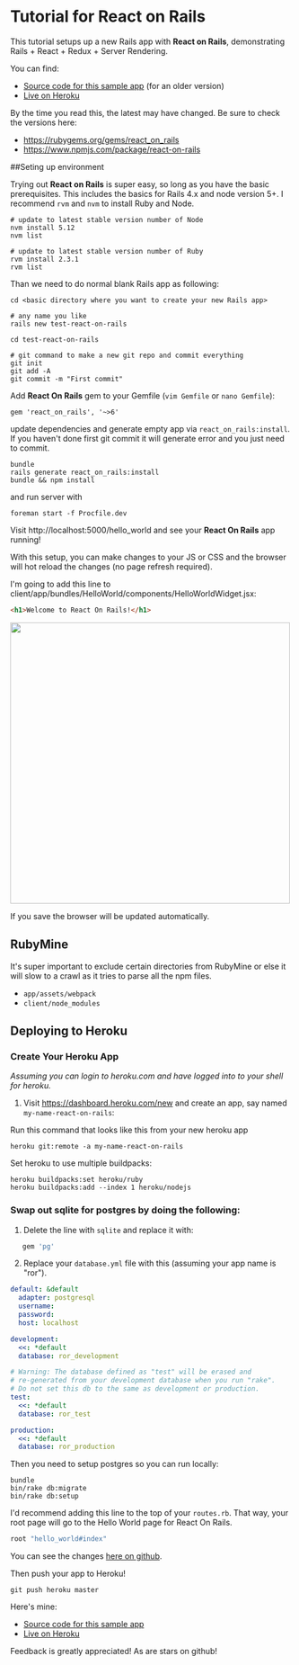 # Tutorial for React on Rails


This tutorial setups up a new Rails app with **React on Rails**, demonstrating Rails + React + Redux + Server Rendering.

You can find:

* [Source code for this sample app](https://github.com/justin808/test-react-on-rails-3) (for an older version)
* [Live on Heroku](https://shakacode-react-on-rails.herokuapp.com/hello_world)

By the time you read this, the latest may have changed. Be sure to check the versions here:

* https://rubygems.org/gems/react_on_rails
* https://www.npmjs.com/package/react-on-rails

##Seting up environment

Trying out **React on Rails** is super easy, so long as you have the basic prerequisites. This includes the basics for Rails 4.x and node version 5+. I recommend `rvm` and `nvm` to install Ruby and Node.

```
# update to latest stable version number of Node
nvm install 5.12
nvm list

# update to latest stable version number of Ruby
rvm install 2.3.1
rvm list
```

Than we need to do normal blank Rails app as following:

```
cd <basic directory where you want to create your new Rails app>

# any name you like
rails new test-react-on-rails

cd test-react-on-rails

# git command to make a new git repo and commit everything
git init
git add -A
git commit -m "First commit"
```

Add **React On Rails** gem to your Gemfile (`vim Gemfile` or `nano Gemfile`):

```
gem 'react_on_rails', '~>6'
```

update dependencies and generate empty app via `react_on_rails:install`. If you haven't done first git commit it will generate error and you just need to commit.

```
bundle
rails generate react_on_rails:install
bundle && npm install
```

and run server with

```
foreman start -f Procfile.dev
```

Visit http://localhost:5000/hello_world and see your **React On Rails** app running!

With this setup, you can make changes to your JS or CSS and the browser will hot reload the changes (no page refresh required).

I'm going to add this line to client/app/bundles/HelloWorld/components/HelloWorldWidget.jsx:

```html
<h1>Welcome to React On Rails!</h1>
```

<img src="http://forum.shakacode.com/uploads/default/original/1X/d20719a52541e95ddd968a95192d3247369c3bf6.png" width="498" height="500">

If you save the browser will be updated automatically.

## RubyMine

It's super important to exclude certain directories from RubyMine or else it will slow to a crawl as it tries to parse all the npm files.

* `app/assets/webpack`
* `client/node_modules`

## Deploying to Heroku

### Create Your Heroku App
*Assuming you can login to heroku.com and have logged into to your shell for heroku.*

1. Visit https://dashboard.heroku.com/new and create an app, say named `my-name-react-on-rails`:

Run this command that looks like this from your new heroku app

    heroku git:remote -a my-name-react-on-rails

Set heroku to use multiple buildpacks:

    heroku buildpacks:set heroku/ruby
    heroku buildpacks:add --index 1 heroku/nodejs


### Swap out sqlite for postgres by doing the following:

1. Delete the line with `sqlite` and replace it with:

```ruby
   gem 'pg'
```

2. Replace your `database.yml` file with this (assuming your app name is "ror").

```yml
default: &default
  adapter: postgresql
  username:
  password:
  host: localhost

development:
  <<: *default
  database: ror_development

# Warning: The database defined as "test" will be erased and
# re-generated from your development database when you run "rake".
# Do not set this db to the same as development or production.
test:
  <<: *default
  database: ror_test

production:
  <<: *default
  database: ror_production
```

Then you need to setup postgres so you can run locally:

```
bundle
bin/rake db:migrate
bin/rake db:setup
```

I'd recommend adding this line to the top of your `routes.rb`. That way, your root page will go to the Hello World page for React On Rails.

```ruby
root "hello_world#index"
```

You can see the changes [here on github](https://github.com/justin808/test-react-on-rails-3/commit/09909433c186566a53f611e8b1cfeca3238f5266).

Then push your app to Heroku!

    git push heroku master

Here's mine:

* [Source code for this sample app](https://github.com/justin808/test-react-on-rails-3)
* [Live on Heroku](https://shakacode-react-on-rails.herokuapp.com/hello_world)

Feedback is greatly appreciated! As are stars on github!
